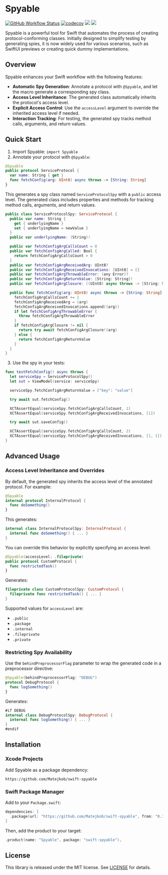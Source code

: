 # Spyable

[![GitHub Workflow Status](https://github.com/Matejkob/swift-spyable/actions/workflows/ci.yml/badge.svg?branch=main)](https://github.com/Matejkob/swift-spyable/actions/workflows/ci.yml)
[![codecov](https://codecov.io/gh/Matejkob/swift-spyable/graph/badge.svg?token=YRMM1BDQ85)](https://codecov.io/gh/Matejkob/swift-spyable)
[![](https://img.shields.io/endpoint?url=https%3A%2F%2Fswiftpackageindex.com%2Fapi%2Fpackages%2FMatejkob%2Fswift-spyable%2Fbadge%3Ftype%3Dswift-versions)](https://swiftpackageindex.com/Matejkob/swift-spyable)
[![](https://img.shields.io/endpoint?url=https%3A%2F%2Fswiftpackageindex.com%2Fapi%2Fpackages%2FMatejkob%2Fswift-spyable%2Fbadge%3Ftype%3Dplatforms)](https://swiftpackageindex.com/Matejkob/swift-spyable)

Spyable is a powerful tool for Swift that automates the process of creating protocol-conforming classes. Initially designed to simplify testing by generating spies, it is now widely used for various scenarios, such as SwiftUI previews or creating quick dummy implementations.

## Overview

Spyable enhances your Swift workflow with the following features:

- **Automatic Spy Generation**: Annotate a protocol with `@Spyable`, and let the macro generate a corresponding spy class.
- **Access Level Inheritance**: The generated class automatically inherits the protocol's access level.
- **Explicit Access Control**: Use the `accessLevel` argument to override the inherited access level if needed.
- **Interaction Tracking**: For testing, the generated spy tracks method calls, arguments, and return values.

## Quick Start

1. Import Spyable: `import Spyable`
2. Annotate your protocol with `@Spyable`:

```swift
@Spyable
public protocol ServiceProtocol {
  var name: String { get }
  func fetchConfig(arg: UInt8) async throws -> [String: String]
}
```

This generates a spy class named `ServiceProtocolSpy` with a `public` access level. The generated class includes properties and methods for tracking method calls, arguments, and return values.

```swift
public class ServiceProtocolSpy: ServiceProtocol {
  public var name: String {
    get { underlyingName }
    set { underlyingName = newValue }
  }
  public var underlyingName: (String)!

  public var fetchConfigArgCallsCount = 0
  public var fetchConfigArgCalled: Bool {
    return fetchConfigArgCallsCount > 0
  }
  public var fetchConfigArgReceivedArg: UInt8?
  public var fetchConfigArgReceivedInvocations: [UInt8] = []
  public var fetchConfigArgThrowableError: (any Error)?
  public var fetchConfigArgReturnValue: [String: String]!
  public var fetchConfigArgClosure: ((UInt8) async throws -> [String: String])?

  public func fetchConfig(arg: UInt8) async throws -> [String: String] {
    fetchConfigArgCallsCount += 1
    fetchConfigArgReceivedArg = (arg)
    fetchConfigArgReceivedInvocations.append((arg))
    if let fetchConfigArgThrowableError {
      throw fetchConfigArgThrowableError
    }
    if fetchConfigArgClosure != nil {
      return try await fetchConfigArgClosure!(arg)
    } else {
      return fetchConfigArgReturnValue
    }
  }
}
```

3. Use the spy in your tests:

```swift
func testFetchConfig() async throws {
  let serviceSpy = ServiceProtocolSpy()
  let sut = ViewModel(service: serviceSpy)

  serviceSpy.fetchConfigArgReturnValue = ["key": "value"]

  try await sut.fetchConfig()

  XCTAssertEqual(serviceSpy.fetchConfigArgCallsCount, 1)
  XCTAssertEqual(serviceSpy.fetchConfigArgReceivedInvocations, [1])

  try await sut.saveConfig()

  XCTAssertEqual(serviceSpy.fetchConfigArgCallsCount, 2)
  XCTAssertEqual(serviceSpy.fetchConfigArgReceivedInvocations, [1, 1])
}
```

## Advanced Usage

### Access Level Inheritance and Overrides

By default, the generated spy inherits the access level of the annotated protocol. For example:

```swift
@Spyable
internal protocol InternalProtocol {
  func doSomething()
}
```

This generates:

```swift
internal class InternalProtocolSpy: InternalProtocol {
  internal func doSomething() { ... }
}
```

You can override this behavior by explicitly specifying an access level:

```swift
@Spyable(accessLevel: .fileprivate)
public protocol CustomProtocol {
  func restrictedTask()
}
```

Generates:

```swift
fileprivate class CustomProtocolSpy: CustomProtocol {
  fileprivate func restrictedTask() { ... }
}
```

Supported values for `accessLevel` are:
- `.public`
- `.package`
- `.internal`
- `.fileprivate`
- `.private`

### Restricting Spy Availability

Use the `behindPreprocessorFlag` parameter to wrap the generated code in a preprocessor directive:

```swift
@Spyable(behindPreprocessorFlag: "DEBUG")
protocol DebugProtocol {
  func logSomething()
}
```

Generates:

```swift
#if DEBUG
internal class DebugProtocolSpy: DebugProtocol {
  internal func logSomething() { ... }
}
#endif
```

## Installation

### Xcode Projects

Add Spyable as a package dependency:

```
https://github.com/Matejkob/swift-spyable
```

### Swift Package Manager

Add to your `Package.swift`:

```swift
dependencies: [
  .package(url: "https://github.com/Matejkob/swift-spyable", from: "0.3.0")
]
```

Then, add the product to your target:

```swift
.product(name: "Spyable", package: "swift-spyable"),
```

## License

This library is released under the MIT license. See [LICENSE](LICENSE) for details.
